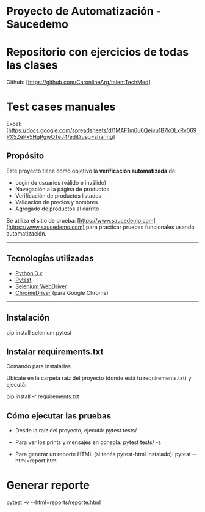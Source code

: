 # Proyecto de Automatización - Saucedemo

# Repositorio con ejercicios de todas las clases

Github: [https://github.com/CaronlineArg/talentTechMed]

# Test cases manuales
Excel: [https://docs.google.com/spreadsheets/d/1MAF1m6u6Qeivu1B7kOLxRv069PX5ZePx5HgPgwOTeJ4/edit?usp=sharing]

## Propósito

Este proyecto tiene como objetivo la **verificación automatizada** de:

-  Login de usuarios (válido e inválido)
-  Navegación a la página de productos
-  Verificación de productos listados
-  Validación de precios y nombres
-  Agregado de productos al carrito

Se utiliza el sitio de prueba: [https://www.saucedemo.com](https://www.saucedemo.com) para practicar pruebas funcionales usando automatización.

---

## Tecnologías utilizadas

- [Python 3.x](https://www.python.org/)
- [Pytest](https://docs.pytest.org/)
- [Selenium WebDriver](https://www.selenium.dev/)
- [ChromeDriver](https://sites.google.com/a/chromium.org/chromedriver/) (para Google Chrome)

---

##  Instalación

pip install selenium pytest

## Instalar requirements.txt
Comando para instalarlas

Ubicate en la carpeta raíz del proyecto (donde está tu requirements.txt) y ejecutá:

pip install -r requirements.txt

## Cómo ejecutar las pruebas

- Desde la raíz del proyecto, ejecutá:
pytest tests/

- Para ver los prints y mensajes en consola:
pytest tests/ -s

- Para generar un reporte HTML (si tenés pytest-html instalado):
pytest --html=report.html

# Generar reporte
pytest -v --html=reports/reporte.html